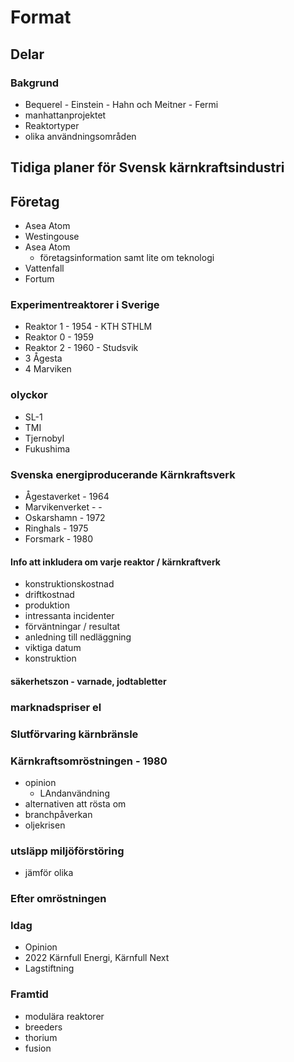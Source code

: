 # Format
## Delar

### Bakgrund
* Bequerel - Einstein - Hahn och Meitner - Fermi
* manhattanprojektet
* Reaktortyper
* olika användningsområden

## Tidiga planer för Svensk kärnkraftsindustri

## Företag
* Asea Atom
* Westingouse
* Asea Atom
  * företagsinformation samt lite om teknologi
* Vattenfall
* Fortum

### Experimentreaktorer i Sverige
* Reaktor 1 - 1954 - KTH STHLM
* Reaktor 0 - 1959
* Reaktor 2 - 1960 - Studsvik
* 3 Ågesta
* 4 Marviken

### olyckor
* SL-1
* TMI
* Tjernobyl
* Fukushima

### Svenska energiproducerande Kärnkraftsverk
* Ågestaverket - 1964
* Marvikenverket - -
* Oskarshamn - 1972
* Ringhals - 1975
* Forsmark - 1980

#### Info att inkludera om varje reaktor / kärnkraftverk
* konstruktionskostnad
* driftkostnad
* produktion
* intressanta incidenter
* förväntningar / resultat
* anledning till nedläggning
* viktiga datum
* konstruktion


#### säkerhetszon - varnade, jodtabletter

### marknadspriser el

### Slutförvaring kärnbränsle

### Kärnkraftsomröstningen - 1980
* opinion
  * LAndanvändning
* alternativen att rösta om
* branchpåverkan
* oljekrisen

### utsläpp miljöförstöring
* jämför olika

### Efter omröstningen

### Idag
* Opinion
* 2022 Kärnfull Energi, Kärnfull Next
* Lagstiftning

### Framtid
* modulära reaktorer
* breeders
* thorium
* fusion


